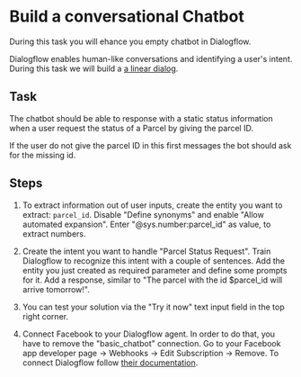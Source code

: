 # Build a conversational Chatbot

During this task you will ehance you empty chatbot in Dialogflow.

Dialogflow enables human-like conversations and identifying a user's
intent. During this task we will build a
[a linear dialog](https://dialogflow.com/docs/dialogs).

## Task

The chatbot should be able to response with a static status information
when a user request the status of a Parcel by giving the parcel ID.

If the user do not give the parcel ID in this first messages the bot
should ask for the missing id.

## Steps

1. To extract information out of user inputs, create the entity you want
to extract: `parcel_id`. Disable "Define synonyms" and enable "Allow
automated expansion". Enter "@sys.number:parcel_id" as value, to extract
numbers.

2. Create the intent you want to handle "Parcel Status Request". Train
Dialogflow to recognize this intent with a couple of sentences. Add the
entity you just created as required parameter and define some prompts
for it. Add a response, similar to "The parcel with the id $parcel_id
will arrive tomorrow!".

3. You can test your solution via the "Try it now" text input field in
the top right corner.

4. Connect Facebook to your Dialogflow agent. In order to do that, you
have to remove the "basic_chatbot" connection. Go to your Facebook app
developer page -> Webhooks -> Edit Subscription -> Remove. To connect
Dialogflow follow
[their documentation](https://dialogflow.com/docs/integrations/facebook).
